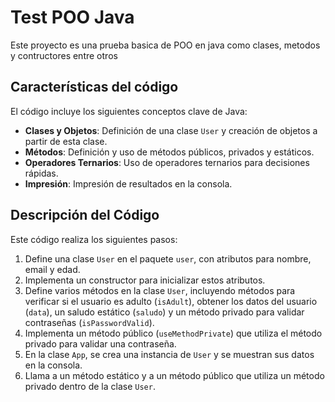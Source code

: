 # Test POO Java

Este proyecto es una prueba basica de POO en java como clases, metodos y contructores entre otros

## Características del código

El código incluye los siguientes conceptos clave de Java:

- **Clases y Objetos**: Definición de una clase `User` y creación de objetos a partir de esta clase.
- **Métodos**: Definición y uso de métodos públicos, privados y estáticos.
- **Operadores Ternarios**: Uso de operadores ternarios para decisiones rápidas.
- **Impresión**: Impresión de resultados en la consola.

## Descripción del Código

Este código realiza los siguientes pasos:

1. Define una clase `User` en el paquete `user`, con atributos para nombre, email y edad.
2. Implementa un constructor para inicializar estos atributos.
3. Define varios métodos en la clase `User`, incluyendo métodos para verificar si el usuario es adulto (`isAdult`), obtener los datos del usuario (`data`), un saludo estático (`saludo`) y un método privado para validar contraseñas (`isPasswordValid`).
4. Implementa un método público (`useMethodPrivate`) que utiliza el método privado para validar una contraseña.
5. En la clase `App`, se crea una instancia de `User` y se muestran sus datos en la consola.
6. Llama a un método estático y a un método público que utiliza un método privado dentro de la clase `User`.